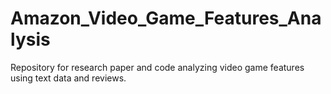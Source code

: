 # Amazon_Video_Game_Features_Analysis
Repository for research paper and code analyzing video game features using text data and reviews.
